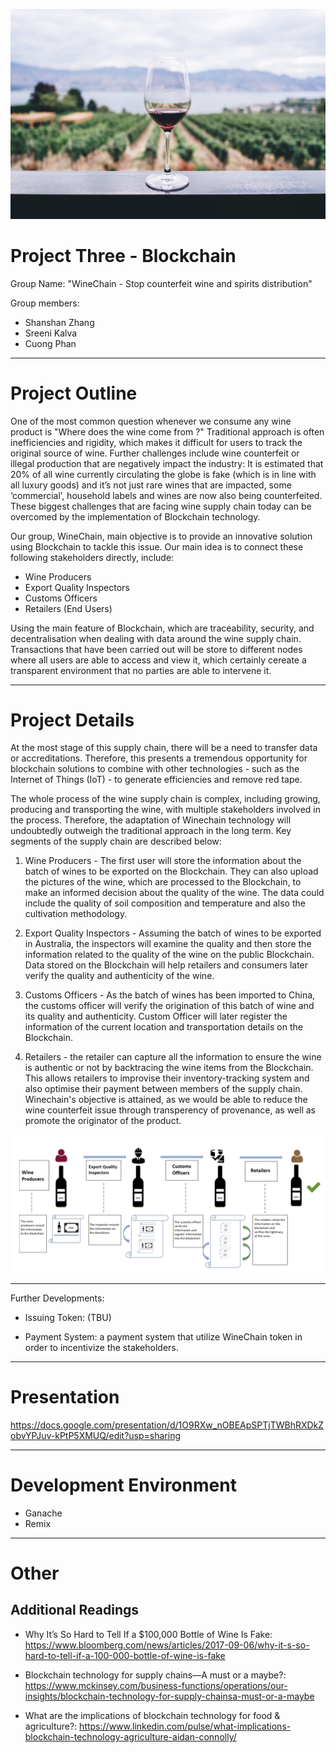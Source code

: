 

![](Images/winechainproject.jpg)

# Project Three - Blockchain

 Group Name: "WineChain - Stop counterfeit wine and spirits distribution"

 Group members:
* Shanshan Zhang
* Sreeni Kalva
* Cuong Phan

---

# Project Outline 

One of the most common question whenever we consume any wine product is "Where does the wine come from ?" Traditional approach is often inefficiencies and rigidity, which makes it difficult for users to track the original source of wine. Further challenges include wine counterfeit or illegal production that are negatively impact the industry: It is estimated that 20% of all wine currently circulating the globe is fake (which is in line with all luxury goods) and it’s not just rare wines that are impacted, some ‘commercial’, household labels and wines are now also being counterfeited. These biggest challenges that are facing wine supply chain today can be overcomed by the implementation of Blockchain technology.

Our group, WineChain, main objective is to provide an innovative solution using Blockchain to tackle this issue. Our main idea is to connect these following stakeholders directly, include:

* Wine Producers
* Export Quality Inspectors
* Customs Officers
* Retailers (End Users)


Using the main feature of Blockchain, which are traceability, security, and decentralisation when dealing with data around the wine supply chain. Transactions that have been carried out will be store to different nodes where all users are able to access and view it, which certainly cereate a  transparent environment that no parties are able to intervene it.

---

# Project Details

At the most stage of this supply chain, there will be a need to transfer data or accreditations. Therefore, this presents a tremendous opportunity for blockchain solutions to combine with other technologies - such as the Internet of Things (IoT) - to generate efficiencies and remove red tape.

The whole process of the wine supply chain is complex, including growing, producing and transporting the wine, with multiple stakeholders involved in the process. Therefore, the adaptation of Winechain technology will undoubtedly outweigh the traditional approach in the long term. Key segments of the supply chain are described below:


1. Wine Producers - The first user will store the information about the batch of wines to be exported on the Blockchain. They can also upload the pictures of the wine, which are processed to the Blockchain, to make an informed decision about the quality of the wine. The data could include the quality of soil composition and temperature and also the cultivation methodology.

2. Export Quality Inspectors - Assuming the batch of wines to be exported in Australia, the inspectors will examine the quality and then store the information related to the quality of the wine on the public Blockchain. Data stored on the Blockchain will help retailers and consumers later verify the quality and authenticity of the wine.

3. Customs Officers - As the batch of wines has been imported to China, the customs officer will verify the origination of this batch of wine and its quality and authenticity. Custom Officer will later register the information of the current location and transportation details on the Blockchain. 

4. Retailers -  the retailer can capture all the information to ensure the wine is authentic or not by backtracing the wine items from the Blockchain. This allows retailers to improvise their inventory-tracking system and also optimise their payment between members of the supply chain. Winechain's objective is attained, as we would be able to reduce the wine counterfeit issue through transperency of provenance, as well as promote the originator of the product. 

![](Images/projectidea.jpg)

---

Further Developments:

* Issuing Token: (TBU)

* Payment System: a payment system that utilize WineChain token in order to incentivize the stakeholders. 

---

# Presentation

https://docs.google.com/presentation/d/1O9RXw_nOBEApSPTjTWBhRXDkZobvYPJuv-kPtP5XMUQ/edit?usp=sharing

---

# Development Environment

* Ganache
* Remix

---
# Other

## Additional Readings

* Why It’s So Hard to Tell If a $100,000 Bottle of Wine Is Fake: https://www.bloomberg.com/news/articles/2017-09-06/why-it-s-so-hard-to-tell-if-a-100-000-bottle-of-wine-is-fake

* Blockchain technology for supply chains—A must or a maybe?: https://www.mckinsey.com/business-functions/operations/our-insights/blockchain-technology-for-supply-chainsa-must-or-a-maybe

* What are the implications of blockchain technology for food & agriculture?: https://www.linkedin.com/pulse/what-implications-blockchain-technology-agriculture-aidan-connolly/